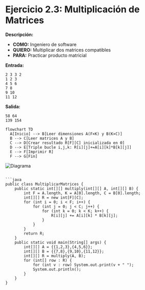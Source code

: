 # Ejercicio 2.3: Multiplicación de Matrices  
**Descripción:**  
- **COMO:** Ingeniero de software  
- **QUIERO:** Multiplicar dos matrices compatibles  
- **PARA:** Practicar producto matricial  

**Entrada:**  
```
2 3 3 2  
1 2 3  
4 5 6  
7 8  
9 10  
11 12
```

**Salida:**  
```
58 64  
139 154
```

```mermaid
flowchart TD
  A[Inicio] --> B[Leer dimensiones A(F×K) y B(K×C)]  
  B --> C[Leer matrices A y B]  
  C --> D[Crear resultado R[F][C] inicializada en 0]  
  D --> E[Triple bucle i,j,k: R[i][j]+=A[i][k]*B[k][j]]  
  E --> F[Imprimir R]  
  F --> G[Fin]
```
![Diagrama](/cristhian-pardo-data-structures-portfolio/images/2.%20Matrices/diagram3.png)
```

```java
public class MultiplicarMatrices {
    public static int[][] multiply(int[][] A, int[][] B) {
        int F = A.length, K = A[0].length, C = B[0].length;
        int[][] R = new int[F][C];
        for (int i = 0; i < F; i++) {
            for (int j = 0; j < C; j++) {
                for (int k = 0; k < K; k++) {
                    R[i][j] += A[i][k] * B[k][j];
                }
            }
        }
        return R;
    }
    public static void main(String[] args) {
        int[][] A = {{1,2,3},{4,5,6}};
        int[][] B = {{7,8},{9,10},{11,12}};
        int[][] R = multiply(A, B);
        for (int[] row : R) {
            for (int v : row) System.out.print(v + " ");
            System.out.println();
        }
    }
}
```